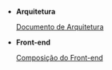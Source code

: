 * **Arquitetura**

	[Documento de Arquitetura](DocumentoDeArquitetura/documento_de_aquitetura.md)

* **Front-end**

	[Composição do Front-end](Frontend/frontend.md)
